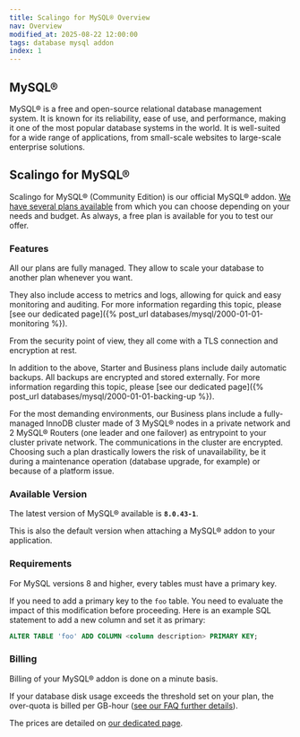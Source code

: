 ```yaml
---
title: Scalingo for MySQL® Overview
nav: Overview
modified_at: 2025-08-22 12:00:00
tags: database mysql addon
index: 1
---
```


## MySQL®

MySQL® is a free and open-source relational database management system. It is
known for its reliability, ease of use, and performance, making it one of the
most popular database systems in the world. It is well-suited for a wide range
of applications, from small-scale websites to large-scale enterprise solutions.


## Scalingo for MySQL®

Scalingo for MySQL® (Community Edition) is our official MySQL® addon. [We have several
plans available](https://scalingo.com/databases/mysql#database-compare)
from which you can choose depending on your needs and budget. As always, a free
plan is available for you to test our offer.

### Features

All our plans are fully managed. They allow to scale your database to another
plan whenever you want.

They also include access to metrics and logs, allowing for quick and easy
monitoring and auditing. For more information regarding this topic, please [see
our dedicated page]({% post_url databases/mysql/2000-01-01-monitoring %}).

From the security point of view, they all come with a TLS connection and
encryption at rest.

In addition to the above, Starter and Business plans include daily automatic
backups. All backups are encrypted and stored externally. For more information
regarding this topic, please [see our dedicated page]({% post_url databases/mysql/2000-01-01-backing-up %}).

For the most demanding environments, our Business plans include a fully-managed
InnoDB cluster made of 3 MySQL® nodes in a private network and 2 MySQL® Routers
(one leader and one failover) as entrypoint to your cluster private network. The
communications in the cluster are encrypted. Choosing such a plan drastically
lowers the risk of unavailability, be it during a maintenance operation
(database upgrade, for example) or because of a platform issue.

### Available Version

The latest version of MySQL® available is **`8.0.43-1`**.

This is also the default version when attaching a MySQL® addon to your
application.

### Requirements

For MySQL versions 8 and higher, every tables must have a primary key.

If you need to add a primary key to the `foo` table. You need to
evaluate the impact of this modification before proceeding. Here is an example
SQL statement to add a new column and set it as primary:

```sql
ALTER TABLE 'foo' ADD COLUMN <column description> PRIMARY KEY;
```

### Billing

Billing of your MySQL® addon is done on a minute basis.

If your database disk usage exceeds the threshold set on your plan, the
over-quota is billed per GB-hour ([see our FAQ further details](https://scalingo.com/databases/mysql)).

The prices are detailed on
[our dedicated page](https://scalingo.com/databases/mysql).
